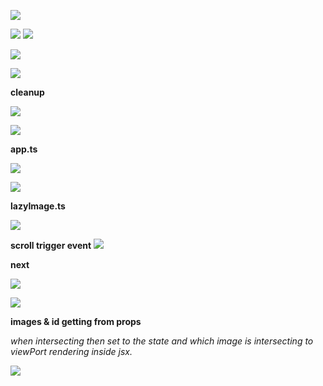 ![](https://i.imgur.com/eguX1Oo.png)

![](https://i.imgur.com/Vm4GJ0r.png)
![](https://i.imgur.com/VhGfRoo.png)

![](https://i.imgur.com/d6wwey9.png)


![](https://i.imgur.com/rlhwboc.png)


**cleanup**

![](https://i.imgur.com/rhFTqrC.png)

![](https://i.imgur.com/I0Ityyb.png)


**app.ts**

![](https://i.imgur.com/C76DoVH.png)


![](https://i.imgur.com/hPPKJOs.png)


**lazyImage.ts**

![](https://i.imgur.com/RWKZ1zM.png)


**scroll trigger event**
![](https://i.imgur.com/VYEyJhC.png)


**next**

![](https://i.imgur.com/Tu8ldiK.png)


![](https://i.imgur.com/gMvdexL.png)


**images & id getting from props**

*when intersecting then set to the state and which image is intersecting to viewPort rendering inside jsx.*


![](https://i.imgur.com/2Tmz8m1.png)


